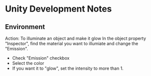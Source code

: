 # Unity Development Notes

## Environment
Action: To illuminate an object and make it glow
In the object property "Inspector", find the material you want to illumiate and change the "Emission".
- Check "Emission" checkbox
- Select the color
- If you want it to "glow", set the intensity to more than 1.

